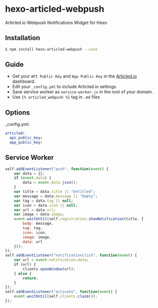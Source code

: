 # hexo-articled-webpush
Articled.io Webpush Notifications Widget for Hexo

## Installation

``` bash
$ npm install hexo-articled-webpush --save
```

## Guide
* Get your `API Public Key` and `App Public Key` in the [Articled.io](https://articled.io/) dashboard.
* Edit your `_config.yml` to include Articled.io settings.
* Save service worker as `service-worker.js` in the root of your domain.
* Use `{% articled_webpush %}` tag in `.md` files

## Options
_config.yml: 
``` yaml
articled:
  api_public_key: 
  app_public_key:
```

## Service Worker
```javascript
self.addEventListener("push", function(event) {
    var data = {};
    if (event.data) {
        data = event.data.json();
    }
    var title = data.title || "Untitled";
    var message = data.message || "Empty";
    var tag = data.tag || null;
    var icon = data.icon || null;
    var url = data.url;
    var image = data.image;
    event.waitUntil(self.registration.showNotification(title, {
        body: message,
        tag: tag,
        icon: icon,
        image: image,
        data: url
    }));
});
self.addEventListener("notificationclick", function(event) {
    var url = event.notification.data;
    if (url) {
        clients.openWindow(url);
    } else {
        return;
    }
});
self.addEventListener("activate", function(event) {
    event.waitUntil(self.clients.claim());
});
```

